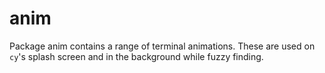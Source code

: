 # anim

Package anim contains a range of terminal animations. These are used on `cy`'s splash screen and in the background while fuzzy finding.
